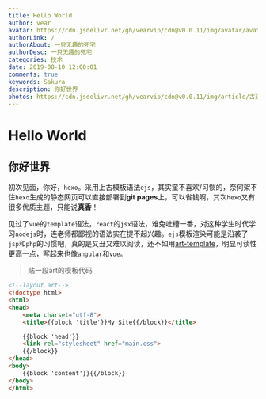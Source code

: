 ```yaml
---
title: Hello World 
author: vear
avatar: https://cdn.jsdelivr.net/gh/vearvip/cdn@v0.0.11/img/avatar/avatar.webp
authorLink: /
authorAbout: 一只无趣的死宅
authorDesc: 一只无趣的死宅
categories: 技术
date: 2019-08-10 12:00:01
comments: true
keywords: Sakura
description: 你好世界
photos: https://cdn.jsdelivr.net/gh/vearvip/cdn@v0.0.11/img/article/古建筑少女.webp
---
```


# Hello World
## 你好世界

 初次见面，你好，`hexo`。采用上古模板语法`ejs`，其实蛮不喜欢/习惯的，奈何架不住`hexo`生成的静态网页可以直接部署到**git pages**上，可以省钱啊，其次`hexo`又有很多优质主题，只能说**真香**！

 见过了`vue`的`template`语法，`react`的`jsx`语法，难免吐槽一番，对这种学生时代学习`nodejs`时，连老师都鄙视的语法实在提不起兴趣。`ejs`模板渲染可能是沿袭了`jsp`和`php`的习惯吧，真的是又丑又难以阅读，还不如用[art-template](https://github.com/aui/art-template)，明显可读性更高一点，写起来也像`angular`和`vue`。

> 贴一段art的模板代码

```html
<!--layout.art-->
<!doctype html>
<html>
<head>
    <meta charset="utf-8">
    <title>{{block 'title'}}My Site{{/block}}</title>

    {{block 'head'}}
    <link rel="stylesheet" href="main.css">
    {{/block}}
</head>
<body>
    {{block 'content'}}{{/block}}
</body>
</html>

```
